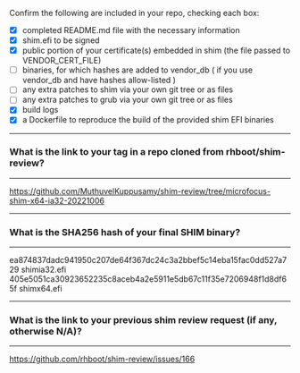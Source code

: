 Confirm the following are included in your repo, checking each box:

 - [X] completed README.md file with the necessary information
 - [X] shim.efi to be signed
 - [X] public portion of your certificate(s) embedded in shim (the file passed to VENDOR_CERT_FILE)
 - [ ] binaries, for which hashes are added to vendor_db ( if you use vendor_db and have hashes allow-listed )
 - [ ] any extra patches to shim via your own git tree or as files
 - [ ] any extra patches to grub via your own git tree or as files
 - [X] build logs
 - [X] a Dockerfile to reproduce the build of the provided shim EFI binaries

-------------------------------------------------------------------------------
### What is the link to your tag in a repo cloned from rhboot/shim-review?
-------------------------------------------------------------------------------
https://github.com/MuthuvelKuppusamy/shim-review/tree/microfocus-shim-x64-ia32-20221006

-------------------------------------------------------------------------------
### What is the SHA256 hash of your final SHIM binary?
-------------------------------------------------------------------------------
ea874837dadc941950c207de64f367dc24c3a2bbef5c14eba15fac0dd527a729  shimia32.efi
405e5051ca30923652235c8aceb4a2e5911e5db67c11f35e7206948f1d8df65f  shimx64.efi

-------------------------------------------------------------------------------
### What is the link to your previous shim review request (if any, otherwise N/A)?
-------------------------------------------------------------------------------
https://github.com/rhboot/shim-review/issues/166

